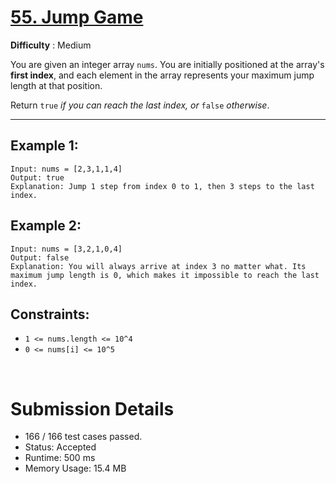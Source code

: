 # [55. Jump Game](https://leetcode.com/problems/jump-game/)

**Difficulty** : Medium

You are given an integer array `nums`. You are initially positioned at the array's __first index__, and each element in the array represents your maximum jump length at that position.

Return `true` _if you can reach the last index, or_ `false` _otherwise_.

---

## Example 1:

```
Input: nums = [2,3,1,1,4]
Output: true
Explanation: Jump 1 step from index 0 to 1, then 3 steps to the last index.

```

## Example 2:

```
Input: nums = [3,2,1,0,4]
Output: false
Explanation: You will always arrive at index 3 no matter what. Its maximum jump length is 0, which makes it impossible to reach the last index.
```

## Constraints:

* `1 <= nums.length <= 10^4`
* `0 <= nums[i] <= 10^5`

<br>

# Submission Details

* 166 / 166 test cases passed.
* Status: Accepted
* Runtime: 500 ms
* Memory Usage: 15.4 MB
